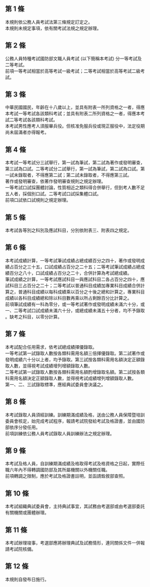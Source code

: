 第 1 條
-------
本規則依公務人員考試法第三條規定訂定之。  
本規則未規定事項，依有關考試法規之規定辦理。

第 2 條
-------
公務人員特種考試國防部文職人員考試 (以下簡稱本考試) 分一等考試及  
二等考試。  
前項一等考試相當於高等考試一級考試；二等考試相當於高等考試二級考  
試。

第 3 條
-------
中華民國國民，年齡在十八歲以上，並具有附表一所列資格之一者，得應  
本考試一等考試各該類科考試；並具有附表二所列資格之一者，得應本考  
試二等考試各該類科考試。  
本考試男性應考人須服畢兵役。但核准免服兵役或現正服役中，法定役期  
尚未屆滿者亦得報考。

第 4 條
-------
本考試一等考試分三試舉行，第一試為筆試，第二試為著作或發明審查，  
第三試為口試。二等考試分二試舉行，第一試為筆試，第二試為口試。第  
一試未錄取者，不得應第二試；第二試未錄取者，不得應第三試。  
著作或發明審查，依著作發明審查規則之規定辦理。  
一等考試口試採團體討論，性質相近之類科得合併舉行，但到考人數不足  
五人者，採個別口試。二等考試口試採集體口試。  
前項口試依口試規則之規定辦理。

第 5 條
-------
本考試各等別之科別及應試科目，分別依附表三、附表四之規定。

第 6 條
-------
本考試成績計算，一等考試筆試成績占總成績百分之四十，著作或發明成  
績占百分之三十五，口試成績占百分之二十五；二等考試筆試成績占總成  
績百分之八十，口試成績占百分之二十，合併計算為考試總成績。  
筆試成績之計算，一等考試應試科目一與應試科目二各占百分之四十，應  
試科目三占百分之二十；二等考試以普通科目成績加專業科目成績合併計  
算之，普通科目成績以每科成績乘以百分之十後之總和計算之，專業科目  
成績以各科目成績總和除以科目數再乘以所占剩餘百分比計算之。  
前項筆試成績有一科為零分，或一等考試著作或發明成績未滿六十分，或  
一、二等考試口試成績未滿六十分，或總成績未滿五十分者，均不予錄取  
。缺考之科目，以零分計算。

第 7 條
-------
本考試配合任用需求，依考試總成績擇優錄取。  
一等考試第一試錄取人數按各類科需用名額三倍擇優錄取。第二試著作或  
發明成績六十分以上者，均予錄取。第三試按各類科需用名額決定正額錄  
取人數，並得視考試成績增列增額錄取人數。  
二等考試第一試錄取人數按各類科需用名額酌增錄取名額。第二試按各類  
科需用名額決定正額錄取人數，並得視考試成績增列增額錄取人數。  
第一、二、三試錄取標準，應經典試委員會決議之。

第 8 條
-------
本考試錄取人員須經訓練。訓練期滿成績及格，送由公務人員保障暨培訓  
委員會核定，始完成考試程序，報請考試院發給考試及格證書，並由國防  
部依序分發任用。  
前項訓練依公務人員考試錄取人員訓練辦法之規定辦理。

第 9 條
-------
本考試及格人員，自訓練期滿成績及格取得考試及格資格之日起，實際任  
職六年內不得轉調國防部及其所屬機關以外機關任職。  
前項轉調之限制，應於考試及格證書註明，並函請銓敘部查照。

第 10 條
--------
本考試組織典試委員會，主持典試事宜，其試務由考選部或由考選部委託  
有關機關或團體辦理。

第 11 條
--------
本考試辦理竣事，考選部應將辦理典試及試務情形，連同關係文件一併報  
請考試院核備。

第 12 條
--------
本規則自發布日施行。

